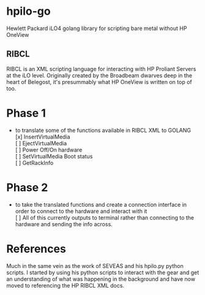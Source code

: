 # hpilo-go
Hewlett Packard iLO4 golang library for scripting bare metal without HP OneView  
## RIBCL  
RIBCL is an XML scripting language for interacting with HP Proliant Servers at the iLO level. Originally created by the Broadbeam dwarves deep in the heart of Belegost, it's presummably what HP OneView is written on top of too.  
# Phase 1  
* to translate some of the functions available in RIBCL XML to GOLANG  
[x] InsertVirtualMedia  
[ ] EjectVirtualMedia  
[ ] Power Off/On hardware  
[ ] SetVirtualMedia Boot status  
[ ] GetRackInfo  

# Phase 2
* to take the translated functions and create a connection interface in order to connect to the hardware and interact with it  
[ ] All of this currently outputs to terminal rather than connecting to the hardware and sending the info across.  

# References   
Much in the same vein as the work of SEVEAS and his hpilo.py python scripts. I started by using his python scripts to interact with the gear and get an understanding of what was happening in the background and have now moved to referencing the HP RIBCL XML docs. 
